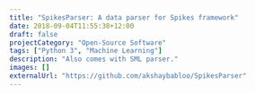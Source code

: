 ```yaml
---
title: "SpikesParser: A data parser for Spikes framework"
date: 2018-09-04T11:55:38+12:00
draft: false
projectCategory: "Open-Source Software"
tags: ["Python 3", "Machine Learning"]
description: "Also comes with SML parser."
images: []
externalUrl: "https://github.com/akshaybabloo/SpikesParser"
---
```

